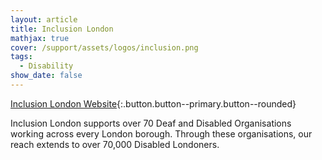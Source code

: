 ```yaml
---
layout: article
title: Inclusion London
mathjax: true
cover: /support/assets/logos/inclusion.png
tags:
  - Disability
show_date: false
---
```


[Inclusion London Website](https://www.inclusionlondon.org.uk/){:.button.button--primary.button--rounded}

Inclusion London supports over 70 Deaf and Disabled Organisations working across every London borough. Through these organisations, our reach extends to over 70,000 Disabled Londoners.

